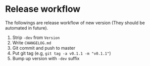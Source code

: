 # Release workflow

The followings are release workflow of new version (They should be automated in future).

1. Strip `-dev` from `Version` 
1. Write `CHANGELOG.md` 
1. Git commit and push to master
1. Put git tag (e.g, `git tag -a v0.1.1 -m "v0.1.1"`)
1. Bump up version with `-dev` suffix 
